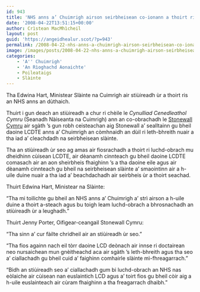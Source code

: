 ```yaml
---
id: 943
title: 'NHS anns a’ Chuimrigh airson seirbheisean co-ionann a thoirt ris a’ choimhearsnachd LCDTE'
date: '2008-04-22T13:51:15+00:00'
author: Crìstean MacMhìcheil
layout: post
guid: 'https://angeidhealur.scot/?p=943'
permalink: /2008-04-22-nhs-anns-a-chuimrigh-airson-seirbheisean-co-ionann-a-thoirt-ris-a-choimhearsnachd-lcdte/
image: /images/posts/2008-04-22-nhs-anns-a-chuimrigh-airson-seirbheisean-co-ionann-a-thoirt-dhan-a-choimhearsnachd-lcdte.webp
categories:
    - 'A'' Chuimrigh'
    - 'An Rìoghachd Aonaichte'
    - Poileataigs
    - Slàinte
---
```


Tha Edwina Hart, Ministear Slàinte na Cuimrigh air stiùireadh ùr a thoirt ris an NHS anns an dùthaich.

Thuirt i gun deach an stiùireadh a chur ri chèile le *Cynulliad Cenedleathol Cymru* (Seanadh Nàiseanta na Cuimrigh) ann an co-obrachadh le [Stonewall Cymru](http://www.stonewallcymru.org.uk/ "Làrach-lìn Stonewall Cymru") air sgàth ’s gun robh ceisteachan aig Stonewall a’ sealltainn gu bheil daoine LCDTE anns a’ Chuimrigh an còmhnaidh an dùil ri leth-bhreith nuair a tha iad a’ cleachdadh na seirbheisean slàinte.

Tha an stiùireadh ùr seo ag amas air fiosrachadh a thoirt ri luchd-obrach mu dheidhinn cùisean LCDTE, air dèanamh cinnteach gu bheil daoine LCDTE comasach air an aon sheirbheis fhaighinn ’s a tha daoine eile agus air dèanamh cinnteach gu bheil na seirbheisean slàinte a’ smaointinn air a h-uile duine nuair a tha iad a’ beachdachadh air seirbheis ùr a thoirt seachad.

Thuirt Edwina Hart, Ministear na Slàinte:

“Tha mi toilichte gu bheil an NHS anns a’ Chuimrigh a’ strì airson a h-uile duine a thoirt a-steach agus bu toigh leam luchd-obrach a bhrosnachadh an stiùireadh ùr a leughadh.”

Thuirt Jenny Porter, Oifigear-ceangail Stonewall Cymru:

“Tha sinn a’ cur fàilte chridheil air an stiùireadh ùr seo.”

“Tha fios againn nach eil tòrr daoine LCD deònach air innse ri doctairean neo nursaichean mun gnèitheachd aca air sgàth ’s leth-bhreith agus tha seo a’ ciallachadh gu bheil cuid a’ faighinn comhairle slàinte mì-fhreagarrach.”

“Bidh an stiùireadh seo a’ ciallachadh gum bi luchd-obrach an NHS nas eòlaiche air cùisean nan euslaintich LCD agus a’ toirt fios gu bheil còir aig a h-uile euslainteach air cùram fhaighinn a tha freagarrach dhaibh.”
